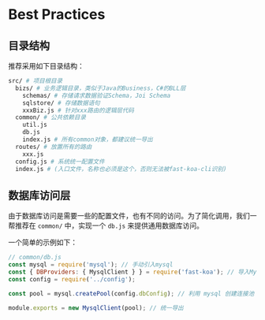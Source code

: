 # Best Practices

## 目录结构

推荐采用如下目录结构：

```bash
src/ # 项目根目录
  bizs/ # 业务逻辑目录，类似于Java的Business，C#的BLL层
    schemas/ # 存储请求数据验证Schema，Joi Schema
    sqlstore/ # 存储数据语句
    xxxBiz.js # 针对xxx路由的逻辑层代码
  common/ # 公共依赖目录
    util.js
    db.js
    index.js # 所有common对象，都建议统一导出
  routes/ # 放置所有的路由
    xxx.js
  config.js # 系统统一配置文件
  index.js # (入口文件，名称也必须是这个，否则无法被fast-koa-cli识别)
```

## 数据库访问层

由于数据库访问是需要一些的配置文件，也有不同的访问。为了简化调用，我们一帮推荐在 `common/` 中，实现一个 `db.js` 来提供通用数据库访问。

一个简单的示例如下：

```js
// common/db.js
const mysql = require('mysql'); // 手动引入mysql
const { DBProviders: { MysqlClient } } = require('fast-koa'); // 导入MysqlClient
const config = require('../config');

const pool = mysql.createPool(config.dbConfig); // 利用 mysql 创建连接池

module.exports = new MysqlClient(pool); // 统一导出
```

